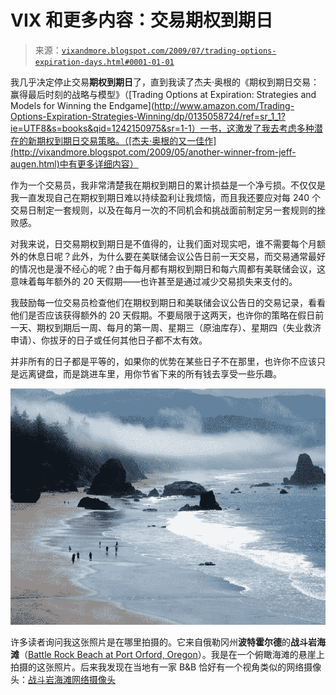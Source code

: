 <!--yml

分类：未分类

date: 2024-05-18 17:38:11

-->

# VIX 和更多内容：交易期权到期日

> 来源：[`vixandmore.blogspot.com/2009/07/trading-options-expiration-days.html#0001-01-01`](http://vixandmore.blogspot.com/2009/07/trading-options-expiration-days.html#0001-01-01)

我几乎决定停止交易**期权到期日**了，直到我读了杰夫·奥根的《期权到期日交易：赢得最后时刻的战略与模型》（[Trading Options at Expiration: Strategies and Models for Winning the Endgame](http://www.amazon.com/Trading-Options-Expiration-Strategies-Winning/dp/0135058724/ref=sr_1_1?ie=UTF8&s=books&qid=1242150975&sr=1-1）一书，这激发了我去考虑多种潜在的新期权到期日交易策略。（[杰夫·奥根的又一佳作](http://vixandmore.blogspot.com/2009/05/another-winner-from-jeff-augen.html)中有更多详细内容）

作为一个交易员，我非常清楚我在期权到期日的累计损益是一个净亏损。不仅仅是我一直发现自己在期权到期日难以持续盈利让我烦恼，而且我还要应对每 240 个交易日制定一套规则，以及在每月一次的不同机会和挑战面前制定另一套规则的挫败感。

对我来说，日交易期权到期日是不值得的，让我们面对现实吧，谁不需要每个月额外的休息日呢？此外，为什么要在美联储会议公告日前一天交易，而交易通常最好的情况也是漫不经心的呢？由于每月都有期权到期日和每六周都有美联储会议，这意味着每年额外的 20 天假期——也许甚至是通过减少交易损失来支付的。

我鼓励每一位交易员检查他们在期权到期日和美联储会议公告日的交易记录，看看他们是否应该获得额外的 20 天假期。不要局限于这两天，也许你的策略在假日前一天、期权到期后一周、每月的第一周、星期三（原油库存）、星期四（失业救济申请）、你拔牙的日子或任何其他日子都不太有效。

并非所有的日子都是平等的，如果你的优势在某些日子不在那里，也许你不应该只是远离键盘，而是跳进车里，用你节省下来的所有钱去享受一些乐趣。

![](img/c8adf5ec8c76fff0885f1d918dedbfdf.png)

许多读者询问我这张照片是在哪里拍摄的。它来自俄勒冈州**波特霍尔德**的**战斗岩海滩**（[Battle Rock Beach at Port Orford, Oregon](http://www.portorfordoregon.com/visitorguide.html)）。我是在一个俯瞰海滩的悬崖上拍摄的这张照片。后来我发现在当地有一家 B&B 恰好有一个视角类似的网络摄像头：[战斗岩海滩网络摄像头](http://www.homebythesea.com/BattleRockBeachCam.html)
